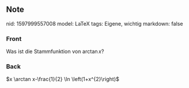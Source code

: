 ## Note
nid: 1597999557008
model: LaTeX
tags: Eigene, wichtig
markdown: false

### Front
Was ist die Stammfunktion von $\arctan x$?

### Back
$x \arctan x-\frac{1}{2} \ln \left(1+x^{2}\right)$
